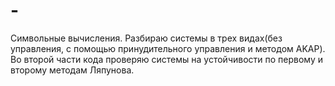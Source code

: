 # -
Символьные вычисления. Разбираю системы в трех видах(без управления, с помощью принудительного управления и методом AKAP).
Во второй части кода проверяю системы на устойчивости по первому и второму методам Ляпунова. 
